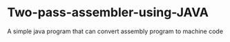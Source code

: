 # Two-pass-assembler-using-JAVA
A simple java program that can convert assembly program to machine code
